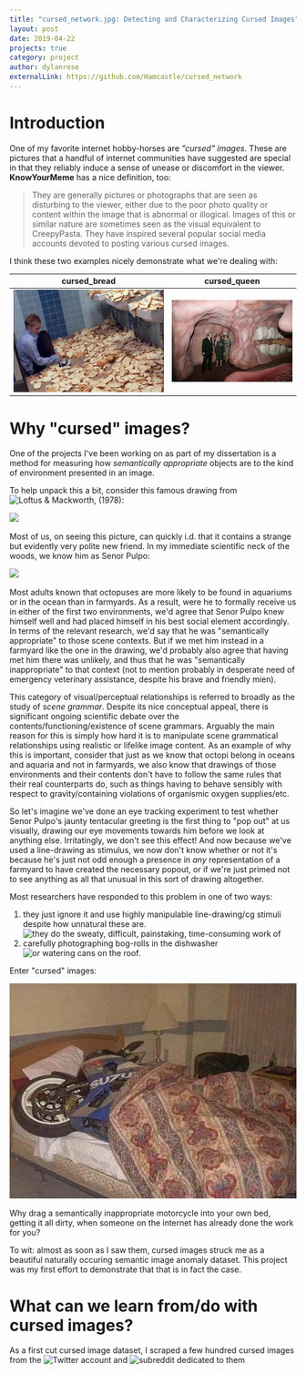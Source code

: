 ```yaml
---
title: "cursed_network.jpg: Detecting and Characterizing Cursed Images"
layout: post
date: 2019-04-22
projects: true
category: project
author: dylanrose
externalLink: https://github.com/Hamcastle/cursed_network
---
```


# Introduction

One of my favorite internet hobby-horses are _"cursed" images_. These are pictures that a handful of internet communities have suggested are special in that they reliably induce a sense of unease or discomfort in the viewer. **KnowYourMeme** has a nice definition, too:

>They are generally pictures or photographs that are seen as disturbing to the viewer, either due to the poor photo quality or content within the image that is abnormal or illogical. Images of this or similar nature are sometimes seen as the visual equivalent to CreepyPasta. They have inspired several popular social media accounts devoted to posting various cursed images.

I think these two examples nicely demonstrate what we're dealing with:

cursed_bread          | cursed_queen
:-------------------------:|:-------------------------:
![](/assets/images/cursed_images/cursed_bread.jpg)  |  ![](/assets/images/cursed_images/cursed_queen.jpg)

# Why "cursed" images?

One of the projects I've been working on as part of my dissertation is a method for measuring how _semantically appropriate_ objects are to the kind of environment presented in an image. 

To help unpack this a bit, consider this famous drawing from ![Loftus & Mackworth, (1978)](https://psycnet.apa.org/record/1980-22602-001):

![](/assets/images/cursed_images/cursed_octopus.jpg)

Most of us, on seeing this picture, can quickly i.d. that it contains a  strange but evidently very polite new friend. In my immediate scientific neck of the woods, we know him as Senor Pulpo: 

![](/assets/images/cursed_images/senor_puplo.png)

Most adults known that octopuses are more likely to be found in aquariums or in the ocean than in farmyards. As a result, were he to formally receive us in either of the first two environments, we'd agree that Senor Pulpo knew himself well and had placed himself in his best social element accordingly. In terms of the relevant research, we'd say that he was "semantically appropriate" to those scene contexts. But if we met him instead in a farmyard like the one in the drawing, we'd probably also agree that having met him there was unlikely, and thus that he was "semantically inappropriate" to that context (not to mention probably in desperate need of emergency veterinary assistance, despite his brave and friendly mien).

This category of visual/perceptual relationships is referred to broadly as the study of _scene grammar_. Despite its nice conceptual appeal, there is significant ongoing scientific debate over the contents/functioning/existence of scene grammars. Arguably the main reason for this is simply how hard it is to manipulate scene grammatical relationships using realistic or lifelike image content. As an example of why this is important, consider that just as we know that octopi belong in oceans and aquaria and not in farmyards, we also know that drawings of those environments and their contents don't have to follow the same rules that their real counterparts do, such as things having to behave sensibly with respect to gravity/containing violations of organismic oxygen supplies/etc. 

So let's imagine we've done an eye tracking experiment to test whether Senor Pulpo's jaunty tentacular greeting is the first thing to "pop out" at us visually, drawing our eye movements towards him before we look at anything else. Irritatingly, we don't see this effect! And now because we've used a line-drawing as stimulus, we now don't know whether or not it's because he's just not odd enough a presence in _any_ representation of a farmyard to have created the necessary popout, or if we're just primed not to see anything as all that unusual in this sort of drawing altogether.

Most researchers have responded to this problem in one of two ways:

1. they just ignore it and use highly manipulable line-drawing/cg stimuli despite how unnatural these are.
2. ![they do the sweaty, difficult, painstaking, time-consuming work of carefully photographing bog-rolls in the dishwasher](https://www.scenegrammarlab.com/research/scegram-database/) ![or watering cans on the roof](http://info.ni.tu-berlin.de/photodb/).

Enter "cursed" images:

![](/assets/images/cursed_images/cursed_motorcycle.jpg)

Why drag a semantically inappropriate motorcycle into your own bed, getting it all dirty, when someone on the internet has already done the work for you?

To wit: almost as soon as I saw them, cursed images struck me as a beautiful naturally occuring semantic image anomaly dataset. This project was my first effort to demonstrate that that is in fact the case.


# What can we learn from/do with cursed images?

As a first cut cursed image dataset, I scraped a few hundred cursed images from the ![Twitter]() account and ![subreddit]() dedicated to them 

